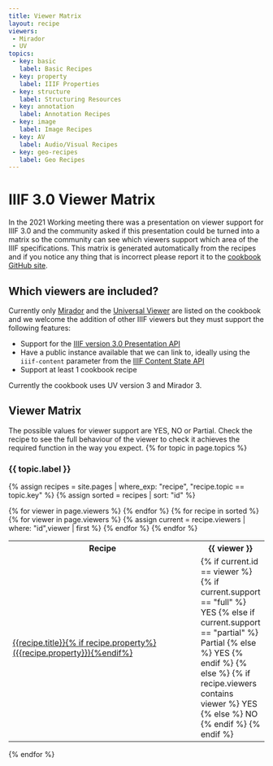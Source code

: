 ```yaml
---
title: Viewer Matrix
layout: recipe
viewers:
 - Mirador
 - UV
topics:
 - key: basic
   label: Basic Recipes
 - key: property
   label: IIIF Properties
 - key: structure  
   label: Structuring Resources
 - key: annotation
   label: Annotation Recipes
 - key: image
   label: Image Recipes
 - key: AV
   label: Audio/Visual Recipes
 - key: geo-recipes
   label: Geo Recipes
---
```


# IIIF 3.0 Viewer Matrix

In the 2021 Working meeting there was a presentation on viewer support for IIIF 3.0 and the community asked if this presentation could be turned into a matrix so the community can see which viewers support which area of the IIIF specifications. This matrix is generated automatically from the recipes and if you notice any thing that is incorrect please report it to the [cookbook GitHub site](https://github.com/IIIF/cookbook-recipes/issues/new).

## Which viewers are included?
Currently only [Mirador](https://projectmirador.org/) and the [Universal Viewer](https://universalviewer.io/) are listed on the cookbook and we welcome the addition of other IIIF viewers but they must support the following features:

 * Support for the [IIIF version 3.0 Presentation API](https://iiif.io/api/presentation/3.0/)
 * Have a public instance available that we can link to, ideally using the `iiif-content` parameter from the [IIIF Content State API](https://iiif.io/api/content-state/)
 * Support at least 1 cookbook recipe 

Currently the cookbook uses UV version 3 and Mirador 3.  

## Viewer Matrix

The possible values for viewer support are YES, NO or Partial. Check the recipe to see the full behaviour of the viewer to check it achieves the required function in the way you expect.
{% for topic in page.topics  %}
### {{ topic.label }}
{% assign recipes = site.pages | where_exp: "recipe", "recipe.topic == topic.key" %}
{% assign sorted = recipes | sort: "id" %}
<table>
    <tr>
        <th>Recipe</th>
        {% for viewer in page.viewers %}
            <th>{{ viewer }}</th>
        {% endfor %}
    </tr>    
{% for recipe in sorted %}
    <tr>
        <td><a href="{{ site.cookbook_url | absolute_url }}{{ recipe.url }}">{{recipe.title}}{% if recipe.property%} ({{recipe.property}}){%endif%}</a></td>
        {% for viewer in page.viewers %}
            {% assign current = recipe.viewers | where: "id",viewer | first %}
            <td width="100px">
                {% if current.id == viewer %}
                    {% if current.support == "full" %}
                        YES
                    {% else if current.support == "partial" %}
                        Partial
                    {% else %}
                        YES
                    {% endif %}
                {% else %}
                    {% if recipe.viewers contains viewer %} 
                        YES
                    {% else %}    
                        NO
                    {% endif %}
                {% endif %}
            </td>
        {% endfor %}
    </tr>
{% endfor %}
</table>
{% endfor %}


